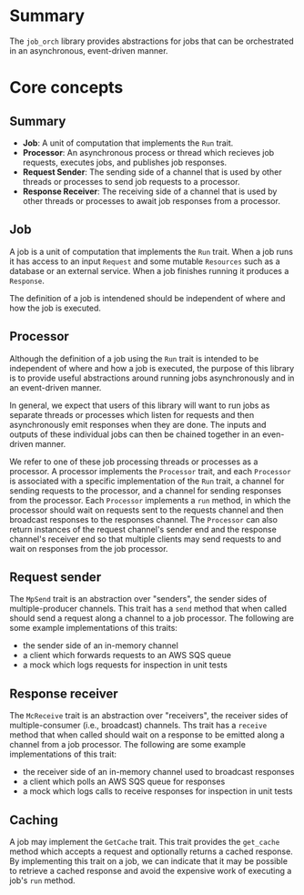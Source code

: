 # Summary

The `job_orch` library provides abstractions for jobs that can be orchestrated in an asynchronous, event-driven manner.

# Core concepts

## Summary

- **Job**: A unit of computation that implements the `Run` trait.
- **Processor**: An asynchronous process or thread which recieves job requests, executes jobs, and publishes job responses.
- **Request Sender**: The sending side of a channel that is used by other threads or processes to send job requests to a processor.
- **Response Receiver**: The receiving side of a channel that is used by other threads or processes to await job responses from a processor.

## Job

A job is a unit of computation that implements the `Run` trait. When a job runs it has access to an input `Request` and some mutable `Resources` such as a database or an external service. When a job finishes running it produces a `Response`.

The definition of a job is intendened should be independent of where and how the job is executed.

## Processor

Although the definition of a job using the `Run` trait is intended to be independent of where and how a job is executed, the purpose of this library is to provide useful abstractions around running jobs asynchronously and in an event-driven manner.

In general, we expect that users of this library will want to run jobs as separate threads or processes which listen for requests and then asynchronously emit responses when they are done. The inputs and outputs of these individual jobs can then be chained together in an even-driven manner.

We refer to one of these job processing threads or processes as a processor. A processor implements the `Processor` trait, and each `Processor` is associated with a specific implementation of the `Run` trait, a channel for sending requests to the processor, and a channel for sending responses from the processor. Each `Processor` implements a `run` method, in which the processor should wait on requests sent to the requests channel and then broadcast responses to the responses channel. The `Processor` can also return instances of the request channel's sender end and the response channel's receiver end so that multiple clients may send requests to and wait on responses from the job processor.

## Request sender

The `MpSend` trait is an abstraction over "senders", the sender sides of multiple-producer channels. This trait has a `send` method that when called should send a request along a channel to a job processor. The following are some example implementations of this traits:

- the sender side of an in-memory channel 
- a client which forwards requests to an AWS SQS queue
- a mock which logs requests for inspection in unit tests

## Response receiver

The `McReceive` trait is an abstraction over "receivers", the receiver sides of multiple-consumer (i.e., broadcast) channels. Ths trait has a `receive` method that when called should wait on a response to be emitted along a channel from a job processor.  The following are some example implementations of this trait:

- the receiver side of an in-memory channel used to broadcast responses
- a client which polls an AWS SQS queue for responses
- a mock which logs calls to receive responses for inspection in unit tests

## Caching

A job may implement the `GetCache` trait. This trait provides the `get_cache` method which accepts a request and optionally returns a cached response. By implementing this trait on a job, we can indicate that it may be possible to retrieve a cached response and avoid the expensive work of executing a job's `run` method.